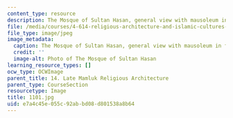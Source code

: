 ```yaml
---
content_type: resource
description: The Mosque of Sultan Hasan, general view with mausoleum in front.
file: /media/courses/4-614-religious-architecture-and-islamic-cultures-fall-2002/e7a4c45e055c92abbd08d801538a8b64_1101.jpg
file_type: image/jpeg
image_metadata:
  caption: The Mosque of Sultan Hasan, general view with mausoleum in front.
  credit: ''
  image-alt: Photo of The Mosque of Sultan Hasan
learning_resource_types: []
ocw_type: OCWImage
parent_title: 14. Late Mamluk Religious Architecture
parent_type: CourseSection
resourcetype: Image
title: 1101.jpg
uid: e7a4c45e-055c-92ab-bd08-d801538a8b64
---
```

